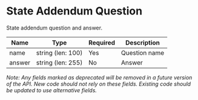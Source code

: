 # State Addendum Question

State addendum question and answer.

| Name | Type | Required | Description |
| - | - | - | - |
| name | string (len: 100) | Yes | Question name |
| answer | string (len: 255) | No | Answer |

*Note: Any fields marked as deprecated will be removed in a future version of the API. New code should not rely on these fields. Existing code should be updated to use alternative fields.*

